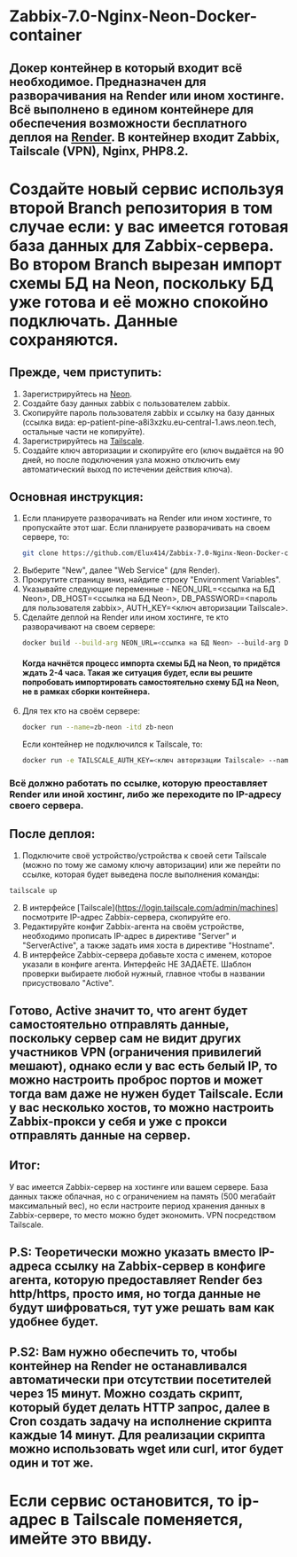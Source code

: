 # Zabbix-7.0-Nginx-Neon-Docker-container
## Докер контейнер в который входит всё необходимое. Предназначен для разворачивания на Render или ином хостинге. Всё выполнено в едином контейнере для обеспечения возможности бесплатного деплоя на [Render](https://render.com/). В контейнер входит Zabbix, Tailscale (VPN), Nginx, PHP8.2.

# Создайте новый сервис используя второй Branch репозитория в том случае если: у вас имеется готовая база данных для Zabbix-сервера. Во втором Branch вырезан импорт схемы БД на Neon, поскольку БД уже готова и её можно спокойно подключать. Данные сохраняются.

## Прежде, чем приступить:

1. Зарегистрируйтесь на [Neon](https://neon.tech/).
2. Создайте базу данных zabbix с пользователем zabbix.
3. Скопируйте пароль пользователя zabbix и ссылку на базу данных (ссылка вида: ep-patient-pine-a8i3xzku.eu-central-1.aws.neon.tech, остальные части не копируйте).
4. Зарегистрируйтесь на [Tailscale](https://tailscale.com/).
5. Создайте ключ авторизации и скопируйте его (ключ выдаётся на 90 дней, но после подключения узла можно отключить ему автоматический выход по истечении действия ключа).

## Основная инструкция:

1. Если планируете разворачивать на Render или ином хостинге, то пропускайте этот шаг. Если планируете разворачивать на своем сервере, то:
   ```bash
   git clone https://github.com/Elux414/Zabbix-7.0-Nginx-Neon-Docker-container
   ```
2. Выберите "New", далее "Web Service" (для Render).
3. Прокрутите страницу вниз, найдите строку "Environment Variables".
4. Указывайте следующие переменные - NEON_URL=<ссылка на БД Neon>, DB_HOST=<ссылка на БД Neon>, DB_PASSWORD=<пароль для пользователя zabbix>, AUTH_KEY=<ключ авторизации Tailscale>.
5. Сделайте деплой на Render или ином хостинге, те кто разворачивают на своем сервере:
   ```bash
   docker build --build-arg NEON_URL=<ссылка на БД Neon> --build-arg DB_HOST=<ссылка на БД Neon> --build-arg DB_PASSWORD=<пароль для пользователя zabbix> --build-arg AUTH_KEY=<ключ авторизации Tailscale> -t zb-neon .
   ```
   #### Когда начнётся процесс импорта схемы БД на Neon, то придётся ждать 2-4 часа. Такая же ситуация будет, если вы решите попробовать импортировать самостоятельно схему БД на Neon, не в рамках сборки контейнера.
6. Для тех кто на своём сервере:
   ```bash
   docker run --name=zb-neon -itd zb-neon
   ```
   Если контейнер не подключился к Tailscale, то:
   ```bash
   docker run -e TAILSCALE_AUTH_KEY=<ключ авторизации Tailscale> --name=zb-neon -itd zb-neon
   ```

### Всё должно работать по ссылке, которую преоставляет Render или иной хостинг, либо же переходите по IP-адресу своего сервера.

## После деплоя:

1. Подключите своё устройство/устройства к своей сети Tailscale (можно по тому же самому ключу авторизации) или же перейти по ссылке, которая будет выведена после выполнения команды:
```bash
tailscale up
```
2. В интерфейсе [Tailscale](https://login.tailscale.com/admin/machines] посмотрите IP-адрес Zabbix-сервера, скопируйте его.
3. Редактируйте конфиг Zabbix-агента на своём устройстве, необходимо прописать IP-адрес в директиве "Server" и "ServerActive", а также задать имя хоста в директиве "Hostname".
4. В интерфейсе Zabbix-сервера добавьте хоста с именем, которое указали в конфиге агента. Интерфейс НЕ ЗАДАЁТЕ. Шаблон проверки выбираете любой нужный, главное чтобы в названии присуствовало "Active".

## Готово, Active значит то, что агент будет самостоятельно отправлять данные, поскольку сервер сам не видит других участников VPN (ограничения привилегий мешают), однако если у вас есть белый IP, то можно настроить проброс портов и может тогда вам даже не нужен будет Tailscale. Если у вас несколько хостов, то можно настроить Zabbix-прокси у себя и уже с прокси отправлять данные на сервер.

## Итог:

У вас имеется Zabbix-сервер на хостинге или вашем сервере. База данных также облачная, но с ограничением на память (500 мегабайт максимальный вес), но если настроите период хранения данных в Zabbix-сервере, то место можно будет экономить. VPN посредством Tailscale.

## P.S: Теоретически можно указать вместо IP-адреса ссылку на Zabbix-сервер в конфиге агента, которую предоставляет Render без http/https, просто имя, но тогда данные не будут шифроваться, тут уже решать вам как удобнее будет.
## P.S2: Вам нужно обеспечить то, чтобы контейнер на Render не останавливался автоматически при отсутствии посетителей через 15 минут. Можно создать скрипт, который будет делать HTTP запрос, далее в Cron создать задачу на исполнение скрипта каждые 14 минут. Для реализации скрипта можно использовать wget или curl, итог будет один и тот же.

# Если сервис остановится, то ip-адрес в Tailscale поменяется, имейте это ввиду. 
